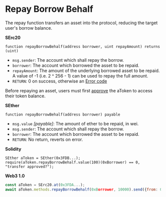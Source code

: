 # Repay Borrow Behalf

The repay function transfers an asset into the protocol, reducing the target user's borrow balance.

**SErc20**

```text
function repayBorrowBehalf(address borrower, uint repayAmount) returns (uint)
```

* `msg.sender`: The account which shall repay the borrow.
* `borrower`: The account which borrowed the asset to be repaid.
* `repayAmount`: The amount of the underlying borrowed asset to be repaid. A value of -1 \(i.e. 2 ^ 256 - 1\) can be used to repay the full amount.
* `RETURN`: 0 on success, otherwise an [Error code](error-codes.md)

Before repaying an asset, users must first [approve](https://eips.ethereum.org/EIPS/eip-20#approve) the aToken to access their token balance.

**SEther**

```text
function repayBorrowBehalf(address borrower) payable
```

* `msg.value` _\[payable\]_: The amount of ether to be repaid, in wei.
* `msg.sender`: The account which shall repay the borrow.
* `borrower`: The account which borrowed the asset to be repaid.
* `RETURN`: No return, reverts on error.

**Solidity**

```text
SEther aToken = SEther(0x3FDB...);
require(aToken.repayBorrowBehalf.value(100)(0xBorrower) == 0, "transfer approved?");
```

**Web3 1.0**

```javascript
const aToken = SErc20.at(0x3FDA...);
await aToken.methods.repayBorrowBehalf(0xBorrower, 10000).send({from: 0xPayer});
```

